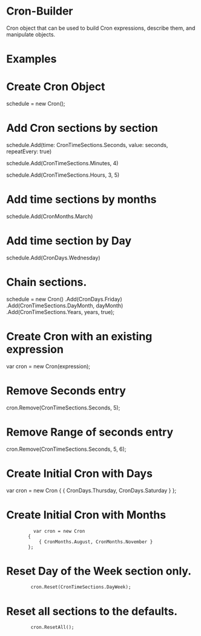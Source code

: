 # Cron-Builder
Cron object that can be used to build Cron expressions, describe them, and manipulate objects.

# Examples

# Create Cron Object
schedule = new Cron();

# Add Cron sections by section
schedule.Add(time: CronTimeSections.Seconds, value: seconds, repeatEvery: true)

schedule.Add(CronTimeSections.Minutes, 4)

schedule.Add(CronTimeSections.Hours, 3, 5)

# Add time sections by months
schedule.Add(CronMonths.March)

# Add time section by Day
schedule.Add(CronDays.Wednesday)

# Chain sections.
schedule = new Cron()
    .Add(CronDays.Friday)
    .Add(CronTimeSections.DayMonth, dayMonth)
    .Add(CronTimeSections.Years, years, true);

# Create Cron with an existing expression
var cron = new Cron(expression);

# Remove Seconds entry
cron.Remove(CronTimeSections.Seconds, 5);                

# Remove Range of seconds entry
 cron.Remove(CronTimeSections.Seconds, 5, 6);

# Create Initial Cron with Days
  var cron = new Cron
            {
                { CronDays.Thursday, CronDays.Saturday }
            };

# Create Initial Cron with Months
              var cron = new Cron
            {
                { CronMonths.August, CronMonths.November }
            };

# Reset Day of the Week section only.
             cron.Reset(CronTimeSections.DayWeek);

# Reset all sections to the defaults.
             cron.ResetAll();
